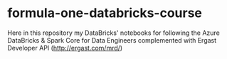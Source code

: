 # formula-one-databricks-course
Here in this repository my DataBricks' notebooks for following the Azure DataBricks & Spark Core for Data Engineers complemented with Ergast Developer API (http://ergast.com/mrd/)
